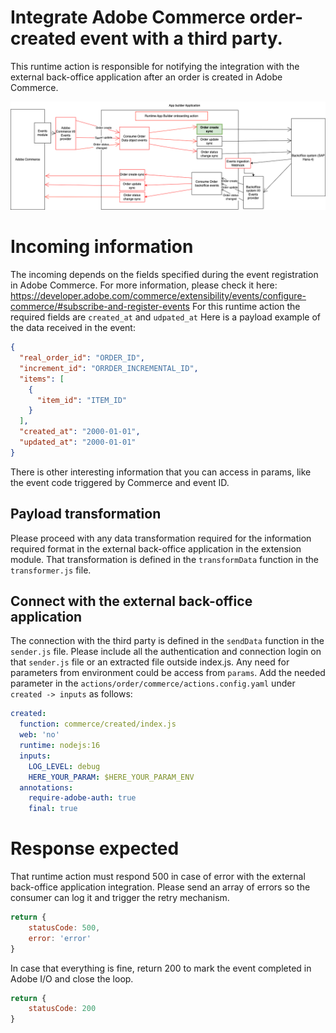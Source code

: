 # Integrate Adobe Commerce order-created event with a third party.
This runtime action is responsible for notifying the integration with the external back-office application after an order is created in Adobe Commerce.

![Alt text](CommerceOrderCreateSync.png "Title")

# Incoming information
The incoming depends on the fields specified during the event registration in Adobe Commerce. For more information, please check it here: https://developer.adobe.com/commerce/extensibility/events/configure-commerce/#subscribe-and-register-events
For this runtime action the required fields are `created_at` and `udpated_at`
Here is a payload example of the data received in the event:
```json
{
  "real_order_id": "ORDER_ID",
  "increment_id": "ORRDER_INCREMENTAL_ID",
  "items": [
    {
      "item_id": "ITEM_ID"
    }
  ],
  "created_at": "2000-01-01",
  "updated_at": "2000-01-01"
}
```
There is other interesting information that you can access in params, like the event code triggered by Commerce and event ID.

## Payload transformation
Please proceed with any data transformation required for the information required format in the external back-office application in the extension module.
That transformation is defined in the `transformData` function in the `transformer.js` file.

## Connect with the external back-office application
The connection with the third party is defined in the `sendData` function in the `sender.js` file.
Please include all the authentication and connection login on that `sender.js` file or an extracted file outside index.js.
Any need for parameters from environment could be access from `params`. Add the needed parameter in the `actions/order/commerce/actions.config.yaml` under `created -> inputs` as follows:
```yaml
created:
  function: commerce/created/index.js
  web: 'no'
  runtime: nodejs:16
  inputs:
    LOG_LEVEL: debug
    HERE_YOUR_PARAM: $HERE_YOUR_PARAM_ENV
  annotations:
    require-adobe-auth: true
    final: true
```

# Response expected
That runtime action must respond 500 in case of error with the external back-office application integration. Please send an array of errors so the consumer can log it and trigger the retry mechanism.
```javascript
return {
    statusCode: 500,
    error: 'error'
}

```
In case that everything is fine, return 200 to mark the event completed in Adobe I/O and close the loop.
```javascript
return {
    statusCode: 200
}
```

